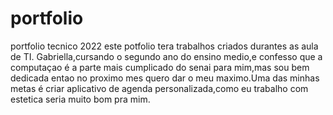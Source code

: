 # portfolio
portfolio tecnico 2022 este potfolio tera trabalhos criados durantes as aula de TI.
 Gabriella,cursando o segundo ano do ensino medio,e confesso que a computaçao é a parte mais cumplicado do senai para mim,mas sou bem dedicada entao no proximo mes quero dar o meu maximo.Uma das minhas metas é criar aplicativo de agenda personalizada,como eu trabalho com estetica seria muito bom pra mim.
